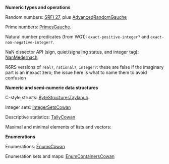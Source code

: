 **Numeric types and operations**

Random numbers: [SRFI 27](http://srfi.schemers.org/srfi-27/srfi-27.html), plus [AdvancedRandomGauche](AdvancedRandomGauche.md)

Prime numbers:  [PrimesGauche](PrimesGauche.md).

Natural number predicates (from WG1):  `exact-positive-integer?` and `exact-non-negative-integer?`.

NaN dissector API (sign, quiet/signaling status, and integer tag): [NanMedernach](NanMedernach.md)

R6RS versions of `real?`, `rational?`, `integer?`: these are false if the imaginary part is an inexact zero; the issue here is what to name them to avoid confusion

**Numeric and semi-numeric data structures**

C-style structs:  [ByteStructuresTaylanub](https://github.com/TaylanUB/scheme-bytestructures).

Integer sets:  [IntegerSetsCowan](IntegerSetsCowan.md)

Descriptive statistics:  [TallyCowan](TallyCowan.md)

Maximal and minimal elements of lists and vectors:

**Enumerations**

Enumerations: [EnumsCowan](EnumsCowan.md)

Enumeration sets and maps: [EnumContainersCowan](EnumContainersCowan.md)

